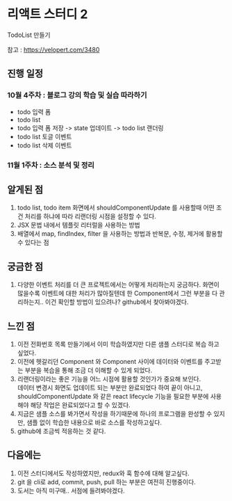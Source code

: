 # 리액트 스터디 2

TodoList 만들기

참고 : https://velopert.com/3480

## 진행 일정

### 10월 4주차 : 블로그 강의 학습 및 실습 따라하기
- todo 입력 폼
- todo list
- todo 입력 폼 저장 -> state 업데이트 -> todo list 랜더링
- todo list 토글 이벤트
- todo list 삭제 이벤트

### 11월 1주차 : 소스 분석 및 정리


## 알게된 점
1. todo list, todo item 화면에서 shouldComponentUpdate 를 사용할때 어떤 조건 처리를 하냐에 따라 리랜더링 시점을 설정할 수 있다.
2. JSX 문법 내에서 템플릿 리터럴을 사용하는 방법
3. 배열에서 map, findIndex, filter 을 사용하는 방법과 반복문, 수정, 제거에 활용할 수 있다는 점

## 궁금한 점
1. 다양한 이벤트 처리를 더 큰 프로젝트에서는 어떻게 처리하는지 궁금하다. 화면이 많을수록 이벤트에 대한 처리가 많아질텐데 한 Component에서 그런 부분을 다 관리하는지.. 이건 확인할 방법이 있으려나? github에서 찾아봐야겠다.

## 느낀 점
1. 이전 전화번호 목록 만들기에서 이미 학습하였지만 다른 샘플 스터디로 복습 하고 싶었다.
2. 이전에 헷갈리던 Component 와 Component 사이에 데이터와 이벤트를 주고받는 부분을 복습을 통해 조금 더 이해할 수 있게 되었다.
3. 리랜더링이라는 좋은 기능을 어느 시점에 활용할 것인가가 중요해 보인다.\
   데이터 변경시 화면도 업데이트 되는 부분만 완료되었다 하여 끝이 아니고, shouldComponentUpdate 와 같은 react lifecycle 기능을 필요한 부분에 사용해야 해당 작업은 완료되었다고 할 수 있겠다.
4. 지금은 샘플 소스를 봐가면서 작성을 하기때문에 하나의 프로그램을 완성할 수 있지만, 샘플 없이 학습한 내용으로 바로 소스를 작성하고싶다.
5. github에 조금씩 적응하는 것 같다.

## 다음에는
1. 이전 스터디에서도 작성하였지만, redux와 훅 함수에 대해 알고싶다.
2. git 을 cli로 add, commit, push, pull 하는 부분은 여전히 진행중이다.
3. 도서는 아직 미구매.. 서점에 들려봐야겠다.

